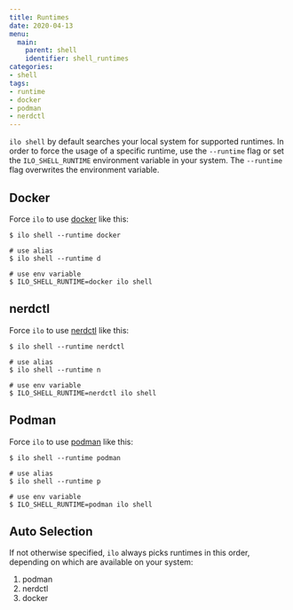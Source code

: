 ```yaml
---
title: Runtimes
date: 2020-04-13
menu:
  main:
    parent: shell
    identifier: shell_runtimes
categories:
- shell
tags:
- runtime
- docker
- podman
- nerdctl
---
```


`ilo shell` by default searches your local system for supported runtimes. In order to force the usage of a specific runtime, use the `--runtime` flag or set the `ILO_SHELL_RUNTIME` environment variable in your system. The `--runtime` flag overwrites the environment variable.

## Docker

Force `ilo` to use [docker](https://www.docker.com/) like this:

```console
$ ilo shell --runtime docker

# use alias
$ ilo shell --runtime d

# use env variable
$ ILO_SHELL_RUNTIME=docker ilo shell
```

## nerdctl

Force `ilo` to use [nerdctl](https://github.com/containerd/nerdctl) like this:

```console
$ ilo shell --runtime nerdctl

# use alias
$ ilo shell --runtime n

# use env variable
$ ILO_SHELL_RUNTIME=nerdctl ilo shell
```

## Podman

Force `ilo` to use [podman](https://podman.io/) like this:

```console
$ ilo shell --runtime podman

# use alias
$ ilo shell --runtime p

# use env variable
$ ILO_SHELL_RUNTIME=podman ilo shell
```

## Auto Selection

If not otherwise specified, `ilo` always picks runtimes in this order, depending on which are available on your system:

1. podman
2. nerdctl
3. docker
